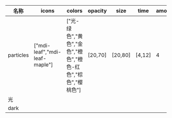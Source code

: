 | 名称  | icons | colors | opacity | size | time | amount | rotate | primary | secondary | accent |
| --- | ----- | ------ | ------- | ---- | ---- | ------ | ------ | ------- | --------- | ------ |
| particles | ["mdi-leaf","mdi-leaf-maple"] | ["光-绿色","黄色","金色","橙色","橙色-红色","棕色","樱桃色"] | [20,70] | [20,80] | [4,12] | 4 | true |  |  |  |
| 光 |  |  |  |  |  |  |  | #74401B | #424242 | #503D30 |
| dark |  |  |  |  |  |  |  | #74401B | #424242 | #503D30 |
